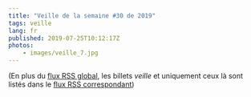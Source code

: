```yaml
---
title: "Veille de la semaine #30 de 2019"
tags: veille
lang: fr
published: 2019-07-25T10:12:17Z
photos:
    - images/veille_7.jpg
---
```



(En plus du [flux RSS global](/rss.xml), les billets *veille*
et uniquement ceux là sont listés dans le [flux RSS correspondant](/rss/veille.xml))
